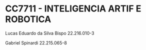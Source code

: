 # CC7711 - INTELIGENCIA ARTIF E ROBOTICA

Lucas Eduardo da Silva Bispo    22.216.010-3

Gabriel Spinardi                22.215.065-8
